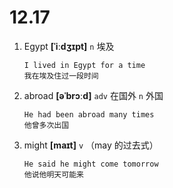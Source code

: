 # 12.17


1. Egypt **[ˈiːdʒɪpt]** `n` 埃及
    ```
    I lived in Egypt for a time
    我在埃及住过一段时间
    ```

2. abroad **[əˈbrɔːd]** `adv` 在国外 `n` 外国
    ```
    He had been abroad many times
    他曾多次出国
    ```

3. might **[maɪt]** `v` （may 的过去式）
    ```
    He said he might come tomorrow
    他说他明天可能来
    ```
